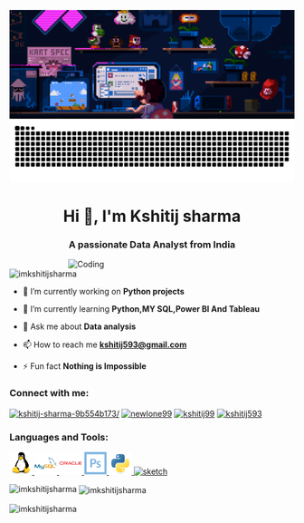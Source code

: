 ![logo](https://github.com/imkshitijsharma/imkshitijsharma/blob/main/bannerr.gif)
![Snake animation](https://github.com/imkshitijsharma/imkshitijsharma/blob/output/github-contribution-grid-snake.svg)
<h1 align="center">Hi 👋, I'm Kshitij sharma</h1>
<h3 align="center">A passionate Data Analyst from India</h3>

<img align="right" alt="Coding" width="400" src="https://cdn.dribbble.com/users/416610/screenshots/4801105/coding_desk_flat_vector_ui_ux_design_illustration_motion_animation_gif2.gif">

<p align="left"> <img src="https://komarev.com/ghpvc/?username=imkshitijsharma&label=Profile%20views&color=0e75b6&style=flat" alt="imkshitijsharma" /> </p>

- 🔭 I’m currently working on **Python projects**

- 🌱 I’m currently learning **Python,MY SQL,Power BI And Tableau**

- 💬 Ask me about **Data analysis**

- 📫 How to reach me **kshitij593@gmail.com**

- ⚡ Fun fact **Nothing is Impossible**

<h3 align="left">Connect with me:</h3>
<p align="left">
<a href="https://linkedin.com/in/kshitij-sharma-9b554b173/" target="blank"><img align="center" src="https://raw.githubusercontent.com/rahuldkjain/github-profile-readme-generator/master/src/images/icons/Social/linked-in-alt.svg" alt="kshitij-sharma-9b554b173/" height="30" width="40" /></a>
<a href="https://kaggle.com/newlone99" target="blank"><img align="center" src="https://raw.githubusercontent.com/rahuldkjain/github-profile-readme-generator/master/src/images/icons/Social/kaggle.svg" alt="newlone99" height="30" width="40" /></a>
<a href="https://fb.com/kshitij99" target="blank"><img align="center" src="https://raw.githubusercontent.com/rahuldkjain/github-profile-readme-generator/master/src/images/icons/Social/facebook.svg" alt="kshitij99" height="30" width="40" /></a>
<a href="https://www.hackerrank.com/kshitij593" target="blank"><img align="center" src="https://raw.githubusercontent.com/rahuldkjain/github-profile-readme-generator/master/src/images/icons/Social/hackerrank.svg" alt="kshitij593" height="30" width="40" /></a>
</p>

<h3 align="left">Languages and Tools:</h3>
<p align="left"> <a href="https://www.linux.org/" target="_blank" rel="noreferrer"> <img src="https://raw.githubusercontent.com/devicons/devicon/master/icons/linux/linux-original.svg" alt="linux" width="40" height="40"/> </a> <a href="https://www.mysql.com/" target="_blank" rel="noreferrer"> <img src="https://raw.githubusercontent.com/devicons/devicon/master/icons/mysql/mysql-original-wordmark.svg" alt="mysql" width="40" height="40"/> </a> <a href="https://www.oracle.com/" target="_blank" rel="noreferrer"> <img src="https://raw.githubusercontent.com/devicons/devicon/master/icons/oracle/oracle-original.svg" alt="oracle" width="40" height="40"/> </a> <a href="https://www.photoshop.com/en" target="_blank" rel="noreferrer"> <img src="https://raw.githubusercontent.com/devicons/devicon/master/icons/photoshop/photoshop-line.svg" alt="photoshop" width="40" height="40"/> </a> <a href="https://www.python.org" target="_blank" rel="noreferrer"> <img src="https://raw.githubusercontent.com/devicons/devicon/master/icons/python/python-original.svg" alt="python" width="40" height="40"/> </a> <a href="https://www.sketch.com/" target="_blank" rel="noreferrer"> <img src="https://www.vectorlogo.zone/logos/sketchapp/sketchapp-icon.svg" alt="sketch" width="40" height="40"/> </a> </p>

<p><img align="left" src="https://github-readme-stats.vercel.app/api/top-langs?username=imkshitijsharma&show_icons=true&locale=en&layout=compact" alt="imkshitijsharma" /></p>

<p>&nbsp;<img align="center" src="https://github-readme-stats.vercel.app/api?username=imkshitijsharma&show_icons=true&locale=en" alt="imkshitijsharma" /></p>

<p><img align="center" src="https://github-readme-streak-stats.herokuapp.com/?user=imkshitijsharma&" alt="imkshitijsharma" /></p>
<!--
**imkshitijsharma/imkshitijsharma** is a ✨ _special_ ✨ repository because its `README.md` (this file) appears on your GitHub profile.

Here are some ideas to get you started:

- 🔭 I’m currently working on ...
- 🌱 I’m currently learning ...
- 👯 I’m looking to collaborate on ...
- 🤔 I’m looking for help with ...
- 💬 Ask me about ...
- 📫 How to reach me: ...
- 😄 Pronouns: ...
- ⚡ Fun fact: ...
-->

![Snake animation](https://github.com/imkshitijsharma/imkshitijsharma/blob/output/github-contribution-grid-snake.svg)

